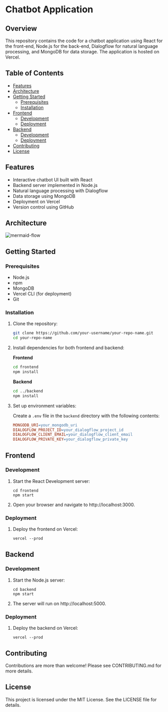 # Chatbot Application

## Overview

This repository contains the code for a chatbot application using React for the front-end, Node.js for the back-end, Dialogflow for natural language processing, and MongoDB for data storage. The application is hosted on Vercel.

## Table of Contents

- [Features](#features)
- [Architecture](#architecture)
- [Getting Started](#getting-started)
  - [Prerequisites](#prerequisites)
  - [Installation](#installation)
- [Frontend](#frontend)
  - [Development](#development)
  - [Deployment](#deployment)
- [Backend](#backend)
  - [Development](#development-1)
  - [Deployment](#deployment-1)
- [Contributing](#contributing)
- [License](#license)

## Features

- Interactive chatbot UI built with React
- Backend server implemented in Node.js
- Natural language processing with Dialogflow
- Data storage using MongoDB
- Deployment on Vercel
- Version control using GitHub

## Architecture
![mermaid-flow](https://github.com/peter2707/ecomm-chatbot/assets/62277365/7d4376e9-6191-4af7-9786-c98afbb61bdc)
## Getting Started

### Prerequisites

- Node.js
- npm
- MongoDB
- Vercel CLI (for deployment)
- Git

### Installation

1. Clone the repository:

    ```bash
    git clone https://github.com/your-username/your-repo-name.git
    cd your-repo-name
    ```

2. Install dependencies for both frontend and backend:

    **Frontend**

    ```bash
    cd frontend
    npm install
    ```

    **Backend**

    ```bash
    cd ../backend
    npm install
    ```

3. Set up environment variables:

   Create a `.env` file in the `backend` directory with the following contents:

   ```makefile
   MONGODB_URI=your_mongodb_uri
   DIALOGFLOW_PROJECT_ID=your_dialogflow_project_id
   DIALOGFLOW_CLIENT_EMAIL=your_dialogflow_client_email
   DIALOGFLOW_PRIVATE_KEY=your_dialogflow_private_key
   ```

## Frontend
### Development
1. Start the React Development server:
   ```
   cd frontend
   npm start
   ```
2. Open your browser and navigate to http://localhost:3000.

### Deployment
1. Deploy the frontend on Vercel:
    ```
    vercel --prod
    ```
## Backend
### Development
1. Start the Node.js server:
    ```
    cd backend
    npm start
    ```
2. The server will run on http://localhost:5000.
### Deployment
1. Deploy the backend on Vercel:
    ```
    vercel --prod
    ```
## Contributing
Contributions are more than welcome! Please see CONTRIBUTING.md for more details.

## License
This project is licensed under the MIT License. See the LICENSE file for details.
